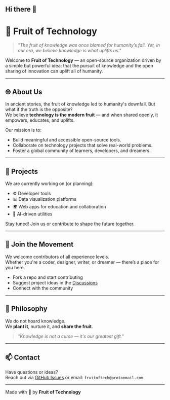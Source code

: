 ## Hi there 👋
# 🍎 Fruit of Technology
 
> _"The fruit of knowledge was once blamed for humanity’s fall. Yet, in our era, we believe knowledge is what uplifts us."_

Welcome to **Fruit of Technology** — an open-source organization driven by a simple but powerful idea: that the pursuit of knowledge and the open sharing of innovation can uplift all of humanity.

---

## 🌐 About Us

In ancient stories, the fruit of knowledge led to humanity's downfall. But what if the truth is the opposite?  
We believe **technology is the modern fruit** — and when shared openly, it empowers, educates, and uplifts.

Our mission is to:
- Build meaningful and accessible open-source tools.
- Collaborate on technology projects that solve real-world problems.
- Foster a global community of learners, developers, and dreamers.

---

## 📁 Projects

We are currently working on (or planning):
- ⚙️ Developer tools
- 📊 Data visualization platforms
- 🌍 Web apps for education and collaboration
- 🤖 AI-driven utilities

Stay tuned! Join us or contribute to shape the future together.

---

## 🤝 Join the Movement

We welcome contributors of all experience levels.  
Whether you're a coder, designer, writer, or dreamer — there’s a place for you here.

- Fork a repo and start contributing
- Suggest project ideas in the [Discussions](https://github.com/orgs/fruit-of-technology/discussions)
- Connect with the community

---

## 📜 Philosophy

We do not hoard knowledge.  
We **plant it**, nurture it, and **share the fruit**.

> _"Knowledge is not a curse — it's our greatest gift."_

---

## 📫 Contact

Have questions or ideas?  
Reach out via [GitHub Issues](https://github.com/orgs/fruit-of-technology/issues) or email: `fruitoftech@protonmail.com`

---

Made with 🍎 by **Fruit of Technology**
<!--

**Here are some ideas to get you started:**

🙋‍♀️ A short introduction - what is your organization all about?
🌈 Contribution guidelines - how can the community get involved?
👩‍💻 Useful resources - where can the community find your docs? Is there anything else the community should know?
🍿 Fun facts - what does your team eat for breakfast?
🧙 Remember, you can do mighty things with the power of [Markdown](https://docs.github.com/github/writing-on-github/getting-started-with-writing-and-formatting-on-github/basic-writing-and-formatting-syntax)
-->
